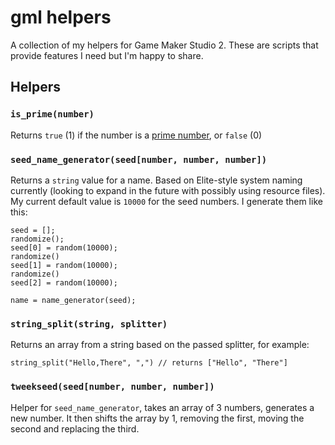 # gml helpers
A collection of my helpers for Game Maker Studio 2. These are scripts that provide features I need but I'm happy to share.

## Helpers

### `is_prime(number)`
Returns `true` (1) if the number is a [prime number](https://en.wikipedia.org/wiki/Prime_number), or `false` (0)

### `seed_name_generator(seed[number, number, number])`
Returns a `string` value for a name. Based on Elite-style system naming currently (looking to expand in the future with possibly using resource files).  My current default value is `10000` for the seed numbers.  I generate them like this:

```gml
seed = [];
randomize();
seed[0] = random(10000);
randomize()
seed[1] = random(10000);
randomize()
seed[2] = random(10000);

name = name_generator(seed);
```

### `string_split(string, splitter)`
Returns an array from a string based on the passed splitter, for example:

```gml
string_split("Hello,There", ",") // returns ["Hello", "There"]
```

### `tweekseed(seed[number, number, number])`
Helper for `seed_name_generator`, takes an array of 3 numbers, generates a new number. It then shifts the array by 1, removing the first, moving the second and replacing the third.
